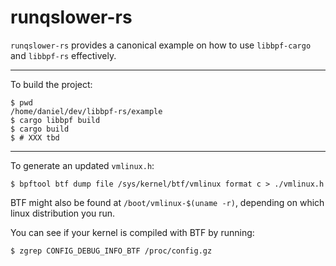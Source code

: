 # runqslower-rs

`runqslower-rs` provides a canonical example on how to use `libbpf-cargo` and `libbpf-rs`
effectively.

---

To build the project:
```shell
$ pwd
/home/daniel/dev/libbpf-rs/example
$ cargo libbpf build
$ cargo build
$ # XXX tbd
```

---

To generate an updated `vmlinux.h`:
```shell
$ bpftool btf dump file /sys/kernel/btf/vmlinux format c > ./vmlinux.h
```

BTF might also be found at `/boot/vmlinux-$(uname -r)`, depending on which
linux distribution you run.

You can see if your kernel is compiled with BTF by running:
```shell
$ zgrep CONFIG_DEBUG_INFO_BTF /proc/config.gz
```
